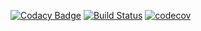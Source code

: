 [![Codacy Badge](https://api.codacy.com/project/badge/Grade/9cd0f1c241fe4072aa449fa75b2a2647)](https://www.codacy.com/manual/VGeorgee/XWS?utm_source=github.com&amp;utm_medium=referral&amp;utm_content=VGeorgee/XWS&amp;utm_campaign=Badge_Grade)
[![Build Status](https://travis-ci.org/VGeorgee/XWS.svg?branch=master)](https://travis-ci.org/VGeorgee/XWS)
[![codecov](https://codecov.io/gh/VGeorgee/XWS/branch/master/graph/badge.svg)](https://codecov.io/gh/VGeorgee/XWS)
